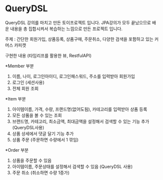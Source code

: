 # QueryDSL

QueryDSL 강의를 마치고 만든 토이프로젝트 입니다. JPA강의가 모두 끝났으므로 배운 내용을 총 집합시켜서 복습하는 느낌으로 만든 프로젝트 입니다. 

주제 : 간단한 회원가입, 상품등록, 상품구매, 주문취소, 다양한 검색을 포함하고 있는 커머스 카피캣

구현한 내용 (타임리프를 활용한 뷰, RestfulAPI)

*Member 부분
1. 이름, 나이, 로그인아이디, 로그인패스워드, 주소를 입력받아 회원가입
2. 로그인 (세션사용)
3. 전체 회원 조회

*Item 부분
1. 아이템이름, 가격, 수량, 프랜드명(없어도됨), 카테고리를 입력받아 상품 등록 
2. 모든 상품을 볼 수 있는 조회
3. 브랜드명, 카테고리, 최소금액, 최대금액을 설정해서 검색할 수 있는 기능 추가 (QueryDSL사용)
4. 상품 상세에서 댓글 달기 기능 추가
5. 상품 주문 (주문하면 수량에서 1 깎임)

*Order 부분
1. 상품을 주문할 수 있음
2. 아이템이름, 주문상태를 설정해서 검색할 수 있음 (QueryDSL 사용)
3. 주문 취소 (취소하면 수량 1증가)
